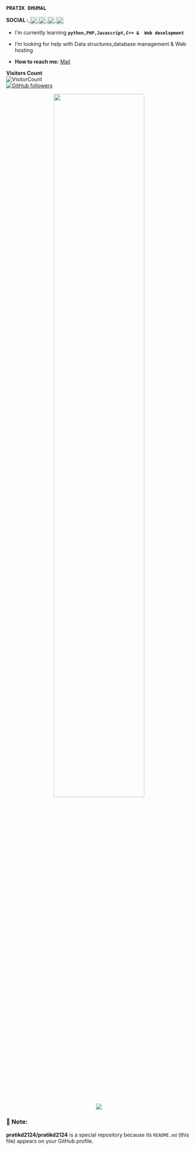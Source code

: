 
### `PRATIK DHUMAL` 

**SOCIAL :**<a href="https://twitter.com/pratikd2124">
  <img align="center" alt="PRATIK DHUMAL | Twitter" width="20px" src="https://image.flaticon.com/icons/svg/733/733579.svg" />
</a>
<a href="https://instagram.com/pratikd2124">
  <img align="center" alt="PRATIK DHUMAL | Instagram" width="20px" src="https://image.flaticon.com/icons/svg/2111/2111463.svg" />
</a>
<a href="https://www.linkedin.com/in/pratik-dhumal-b877b1150">
  <img align="center" alt="PRATIK DHUMAL | Linkedin" width="20px" src="https://image.flaticon.com/icons/svg/124/124011.svg" />
</a>
<a href="https://dev.to/pratikd2124">
  <img align="center" alt="PRATIK DHUMAL | DEV.TO" width="20px" src="https://res.cloudinary.com/practicaldev/image/fetch/s--R9qwOwpC--/c_limit%2Cf_auto%2Cfl_progressive%2Cq_auto%2Cw_880/https://thepracticaldev.s3.amazonaws.com/i/78hs31fax49uwy6kbxyw.png" />
</a>
<br>

-  I’m currently learning **`python,PHP,Javascript,C++ &  Web development`**

-  I’m looking for help with Data structures,database management & Web hosting 

-  **How to reach me:** [Mail](mailto:pratikd2124@gmail.com)





**Visitors Count**  
![VisitorCount](https://camo.githubusercontent.com/4a7111be8cd8a4523646d7f83828bf2d648777e477ee426318cecae066de30de/68747470733a2f2f76697369746f722d62616467652e676c697463682e6d652f62616467653f706167655f69643d70726174696b64323132342e70726174696b6432313234)    
[![GitHub followers](https://img.shields.io/github/followers/pratikd2124?label=Follow&style=social)](https://github.com/pratikd2124/?tab=follow)


<p align="center"><img width="70%" src="https://github-readme-stats.vercel.app/api?username=pratikd2124&show_icons=true&theme=gotham"/></p>

<p align="center"><img src="https://github-readme-stats.vercel.app/api/top-langs/?username=pratikd2124&theme=gotham" /></p>

### :pushpin: Note:
**pratikd2124/pratikd2124** is a special repository because its `README.md` (this file) appears on your GitHub profile.

<!--- 💬 Ask me about
- 😄 Pronouns: ... 
- 👯 I’m looking to collaborate on ... 
- ⚡ Fun fact: ...
-  I’m currently working on nothing, just learning
-  Fun fact: Co-owner of [Whats Happening Entertainment](https://instagram.com/whatshappening.ent)-->
